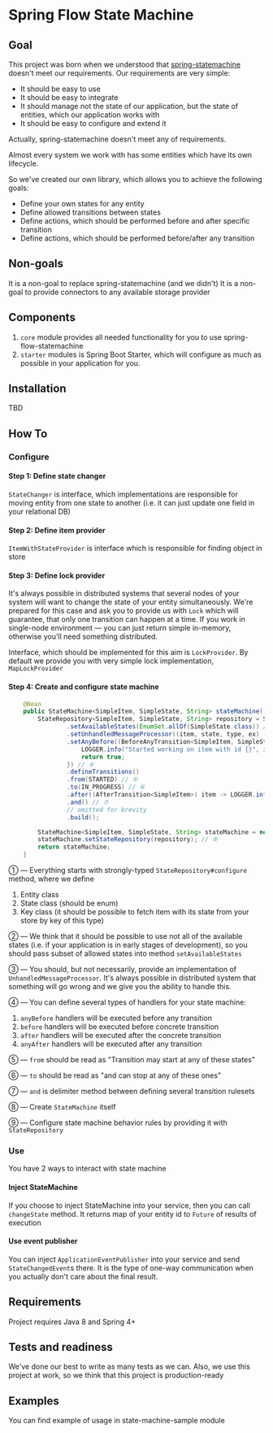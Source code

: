 # Spring Flow State Machine

## Goal

This project was born when we understood that [spring-statemachine](http://projects.spring.io/spring-statemachine/) doesn't meet our requirements.  Our requirements are very simple:

* It should be easy to use
* It should be easy to integrate
* It should manage not the state of our application, but the state of entities, which our application works with
* It should be easy to configure and extend it

Actually, spring-statemachine doesn't meet any of requirements.

Almost every system we work with has some entities which have its own lifecycle.

So we've created our own library, which allows you to achieve the following goals:

* Define your own states for any entity
* Define allowed transitions between states
* Define actions, which should be performed before and after specific transition
* Define actions, which should be performed before/after any transition

## Non-goals

It is a non-goal to replace spring-statemachine (and we didn't)
It is a non-goal to provide connectors to any available storage provider

## Components

1. `core` module provides all needed functionality for you to use spring-flow-statemachine
2. `starter` modules is Spring Boot Starter, which will configure as much as possible in your application for you.

## Installation

TBD

## How To

### Configure

#### Step 1: Define state changer

`StateChanger` is interface, which implementations are responsible for moving entity from one state to another (i.e. it can just update one field in your relational DB)

#### Step 2: Define item provider

`ItemWithStateProvider` is interface which is responsible for finding object in store

#### Step 3: Define lock provider

It's always possible in distributed systems that several nodes of your system will want to change the state of your entity simultaneously. We're prepared for this case and ask you to provide us with `Lock` which will guarantee, that only one transition can happen at a time. If you work in single-node environment — you can just return simple in-memory, otherwise you'll need something distributed.

Interface, which should be implemented for this aim is `LockProvider`. By default we provide you with very simple lock implementation, `MapLockProvider`

#### Step 4: Create and configure state machine

```java
    @Bean
    public StateMachine<SimpleItem, SimpleState, String> stateMachine() {
        StateRepository<SimpleItem, SimpleState, String> repository = StateRepositoryBuilder.<SimpleItem, SimpleState, String>configure() // ①
                .setAvailableStates(EnumSet.allOf(SimpleState.class)) // ②
                .setUnhandledMessageProcessor((item, state, type, ex) -> LOGGER.error("Got unhandled item with id {}, issue is {}", item, type)) // ③
                .setAnyBefore((BeforeAnyTransition<SimpleItem, SimpleState>) (item, state) -> {
                    LOGGER.info("Started working on item with id {}", item.getId());
                    return true;
                }) // ④
                .defineTransitions()
                .from(STARTED) // ⑤
                .to(IN_PROGRESS) // ⑥
                .after((AfterTransition<SimpleItem>) item -> LOGGER.info("Moved from STARTED to IN_PROGRESS")) 
                .and() // ⑦
                // omitted for brevity
                .build(); 

        StateMachine<SimpleItem, SimpleState, String> stateMachine = new StateMachine<>(stateProvider(), stateChanger(), lockProvider); // ⑧
        stateMachine.setStateRepository(repository); // ⑨
        return stateMachine;
    }
```

① — Everything starts with strongly-typed `StateRepository#configure` method, where we define

1. Entity class
2. State class (should be enum)
3. Key class (it should be possible to fetch item with its state from your store by key of this type)
    
② — We think that it should be possible to use not all of the available states (i.e. if your application is in early stages of development), so you should pass subset of allowed states into method `setAvailableStates`

③ — You should, but not necessarily, provide an implementation of `UnhandledMessageProcessor`. It's always possible in distributed system that something will go wrong and we give you the ability to handle this.
 
④ — You can define several types of handlers for your state machine:

1. `anyBefore` handlers will be executed before any transition
2. `before` handlers will be executed before concrete transition
3. `after` handlers will be executed after the concrete transition
4. `anyAfter` handlers will be executed after any transition
    
⑤ — `from` should be read as "Transition may start at any of these states"

⑥ — `to` should be read as "and can stop at any of these ones"

⑦ — `and` is delimiter method between defining several transition rulesets

⑧ — Create `StateMachine` itself

⑨ — Configure state machine behavior rules by providing it with `StateRepository`

### Use

You have 2 ways to interact with state machine

#### Inject StateMachine

If you choose to inject StateMachine into your service, then you can call `changeState` method. It returns map of your entity id to `Future` of results of execution

#### Use event publisher

You can inject `ApplicationEventPublisher` into your service and send `StateChangedEvent`s there. It is the type of one-way communication when you actually don't care about the final result.

## Requirements

Project requires Java 8 and Spring 4+

## Tests and readiness

We've done our best to write as many tests as we can. Also, we use this project at work, so we think that this project is production-ready

## Examples

You can find example of usage in state-machine-sample module